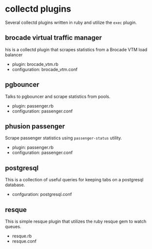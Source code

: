 # collectd plugins

Several collectd plugins written in ruby and utilize the `exec` plugin.

## brocade virtual traffic manager

his is a collectd plugin that scrapes statistics from a Brocade VTM load balancer

* plugin: brocade_vtm.rb
* configuration: brocade_vtm.conf

## pgbouncer

Talks to pgbouncer and scrape statistics from pools.

* plugin: passenger.rb
* configuration: passenger.conf

## phusion passenger

Scrape passenger statistics using `passenger-status` utility.

* plugin: passenger.rb
* configuration: passenger.conf

## postgresql

This is a collection of useful queries for keeping tabs on a postgresql database.

* confguration: postgresql.conf

## resque

This is simple resque plugin that utilizes the ruby resque gem to watch queues.

* resque.rb
* resque.conf

